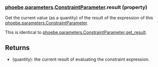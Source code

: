 ### [phoebe](phoebe.md).[parameters](phoebe.parameters.md).[ConstraintParameter](phoebe.parameters.ConstraintParameter.md).result (property)




Get the current value (as a quantity) of the result of the expression
of this [phoebe.parameters.ConstraintParameter](phoebe.parameters.ConstraintParameter.md).

This is identical to [phoebe.parameters.ConstraintParameter.get_result](phoebe.parameters.ConstraintParameter.get_result.md).

Returns
--------
* (quantity): the current result of evaluating the constraint expression.

